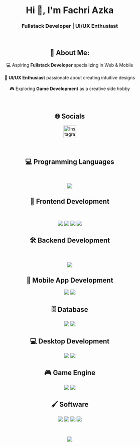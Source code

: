 <h1 align="center">Hi 👋, I'm Fachri Azka</h1>
<h3 align="center">Fullstack Developer | UI/UX Enthusiast</h3>

<br>

<h2 align="center">💫 About Me:</h2>
<p align="center">
💻 Aspiring <b>Fullstack Developer</b> specializing in Web & Mobile <br><br>
🎨 <b>UI/UX Enthusiast</b> passionate about creating intuitive designs <br><br>
🎮 Exploring <b>Game Development</b> as a creative side hobby
</p>




<br>

<h2 align="center">🌐 Socials</h2>
<p align="center">
<a href="https://instagram.com/fachri_azka32" target="blank">
<img src="https://raw.githubusercontent.com/rahuldkjain/github-profile-readme-generator/master/src/images/icons/Social/instagram.svg" alt="Instagram" height="40" width="40" />
</a>
</p>

<br>

<h2 align="center">💻 Programming Languages</h2>
<br>
<p align="center">
  <a href="https://skillicons.dev">
    <img src="https://skillicons.dev/icons?i=dart,cs,php,java,py,ts" />
  </a>
</p>





<h2 align="center">🎨 Frontend Development</h2>
<br>
<p align="center">
  <img src="https://img.shields.io/badge/css3-%231572B6.svg?style=for-the-badge&logo=css3&logoColor=white" /> 
  <img src="https://img.shields.io/badge/tailwindcss-%2338B2AC.svg?style=for-the-badge&logo=tailwind-css&logoColor=white" /> 
  <img src="https://img.shields.io/badge/typescript-%23007ACC.svg?style=for-the-badge&logo=typescript&logoColor=white" /> 
  <img src="https://img.shields.io/badge/javascript-%23323330.svg?style=for-the-badge&logo=javascript&logoColor=%23F7DF1E" /> 
</p>


<h2 align="center">🛠 Backend Development</h2>
<br>
<p align="center">
  <a href="https://skillicons.dev">
    <img src="https://skillicons.dev/icons?i=nodejs,php" />
  </a>
</p>

<h2 align="center">📱 Mobile App Development</h2>
<p align="center">
<img src="https://img.shields.io/badge/Flutter-%2302569B.svg?style=for-the-badge&logo=Flutter&logoColor=white" /> 
<img src="https://img.shields.io/badge/dart-%230175C2.svg?style=for-the-badge&logo=dart&logoColor=white" /> 
</p>

<h2 align="center">🗄 Database</h2>
<p align="center">
<img src="https://img.shields.io/badge/Microsoft%20SQL%20Server-CC2927?style=for-the-badge&logo=microsoft%20sql%20server&logoColor=white" /> 
<img src="https://img.shields.io/badge/mysql-4479A1.svg?style=for-the-badge&logo=mysql&logoColor=white" /> 
</p>

<h2 align="center">💻 Desktop Development</h2>
<p align="center">
<img src="https://img.shields.io/badge/javafx-%23FF0000.svg?style=for-the-badge&logo=javafx&logoColor=white" /> 
<img src="https://img.shields.io/badge/c%23-%23239120.svg?style=for-the-badge&logo=csharp&logoColor=white" /> 
</p>

<h2 align="center">🎮 Game Engine</h2>
<p align="center">
<img src="https://img.shields.io/badge/unity-%23000000.svg?style=for-the-badge&logo=unity&logoColor=white" /> 
<img src="https://img.shields.io/badge/GODOT-%23FFFFFF.svg?style=for-the-badge&logo=godot-engine" /> 
</p>

<h2 align="center">🖌 Software</h2>
<p align="center">
<img src="https://img.shields.io/badge/figma-%23F24E1E.svg?style=for-the-badge&logo=figma&logoColor=white" /> 
<img src="https://img.shields.io/badge/Aseprite-FFFFFF?style=for-the-badge&logo=Aseprite&logoColor=#7D929E" /> 
<img src="https://img.shields.io/badge/blender-%23F5792A.svg?style=for-the-badge&logo=blender&logoColor=white" /> 
<img src="https://img.shields.io/badge/canva-%2300C4CC.svg?style=for-the-badge&logo=Canva&logoColor=white" /> 
</p>

<br>

<p align="center">
<img src="https://github-readme-stats.vercel.app/api/top-langs/?username=fachriazka07&theme=tokyonight&hide_border=false&include_all_commits=false&count_private=false&layout=compact" />
</p>
